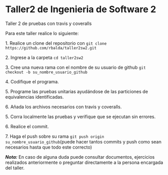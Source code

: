 # Taller2 de Ingenieria de Software 2
Taller 2 de pruebas con travis y coveralls

Para este taller realice lo siguiente:

1\. Realice un clone del repositorio con `git clone https://github.com/rbalda/taller2sw2.git `

2\. Ingrese a la carpeta `cd taller2sw2`

3\. Cree una nueva rama con el nombre de su usuario de github `git checkout -b su_nombre_usuario_github`

4\. Codifique el programa.

5\. Programe las pruebas unitarias ayudándose de las particiones de equivalencias identificadas.

6\. Añada los archivos necesarios con travis y coveralls.

5\. Corra localmente las pruebas y verifique que se ejecutan sin errores.

6\. Realice el commit.

7\. Haga el push sobre su rama `git push origin su_nombre_usuario_github`(puede hacer tantos commits y push como sean necesarios hasta que todo este correcto)

__*Nota:*__ En caso de alguna duda puede consultar documentos, ejercicios realizados anteriormente o preguntar directamente a la persona encargada del taller.
